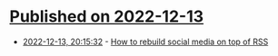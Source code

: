 # [Published on 2022-12-13](index.md)

* [2022-12-13, 20:15:32](https://news.ycombinator.com/item?id=33975082) - [How to rebuild social media on top of RSS](https://tfos.co/p/rebuild-social-media/)

